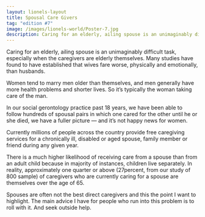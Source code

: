 ```yaml
---
layout: lionels-layout
title: Spousal Care Givers
tag: "edition #7"
image: /images/lionels-world/Poster-7.jpg
description: Caring for an elderly, ailing spouse is an unimaginably difficult task, especially when the caregivers are elderly themselves.
---
```


Caring for an elderly, ailing spouse is an unimaginably difficult task, especially when the caregivers are elderly themselves. Many studies have found to have established that wives fare worse, physically and emotionally, than husbands.

Women tend to marry men older than themselves, and men generally have more health problems and shorter lives. So it’s typically the woman taking care of the man.

In our social gerontology practice past 18 years, we have been able to follow hundreds of spousal pairs in which one cared for the other until he or she died, we have a fuller picture — and it’s not happy news for women.

Currently millions of people across the country provide free caregiving services for a chronically ill, disabled or aged spouse, family member or friend during any given year.

There is a much higher likelihood of receiving care from a spouse than from an adult child because in majority of instances, children live separately. In reality, approximately one quarter or above (27percent, from our study of 800 sample) of caregivers who are currently caring for a spouse are themselves over the age of 65.

Spouses are often not the best direct caregivers and this the point I want to highlight. The main advice I have for people who run into this problem is to roll with it. And seek outside help.